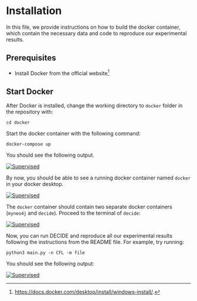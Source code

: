 # Installation
In this file, we provide instructions on how to build the docker container, which contain the necessary data and code to reproduce our experimental results.

## Prerequisites

 - Install Docker from the official website[^fn1]
 
 [^fn1]: https://docs.docker.com/desktop/install/windows-install/.

## Start Docker 
After Docker is installed,  change the working directory to `docker` folder in the repository with:

`cd docker`

Start the docker container with the following command:

`docker-compose up`

You should see the following output.

[![Supervised](https://github.com/BonanKou/ASSORT-Automatic-Summarization-of-Stack-Overflow-Posts/blob/main/screenshots/supervised.png "Supervised")](https://github.com/BonanKou/ASSORT-Automatic-Summarization-of-Stack-Overflow-Posts/blob/main/screenshots/supervised.png "Supervised")

By now, you should be able to see a running docker container named `docker` in your docker desktop. 

[![Supervised](https://github.com/BonanKou/ASSORT-Automatic-Summarization-of-Stack-Overflow-Posts/blob/main/screenshots/supervised.png "Supervised")](https://github.com/BonanKou/ASSORT-Automatic-Summarization-of-Stack-Overflow-Posts/blob/main/screenshots/supervised.png "Supervised")

The `docker` container should contain two separate docker containers (`myneo4j` and `decide`). Proceed to the terminal of `decide`:

[![Supervised](https://github.com/BonanKou/ASSORT-Automatic-Summarization-of-Stack-Overflow-Posts/blob/main/screenshots/supervised.png "Supervised")](https://github.com/BonanKou/ASSORT-Automatic-Summarization-of-Stack-Overflow-Posts/blob/main/screenshots/supervised.png "Supervised")

Now, you can run DECIDE and reproduce all our experimental results following the instructions from the README file. For example, try running:

`python3 main.py -n CFL -m file`

You should see the following output:

[![Supervised](https://github.com/BonanKou/ASSORT-Automatic-Summarization-of-Stack-Overflow-Posts/blob/main/screenshots/supervised.png "Supervised")](https://github.com/BonanKou/ASSORT-Automatic-Summarization-of-Stack-Overflow-Posts/blob/main/screenshots/supervised.png "Supervised")
